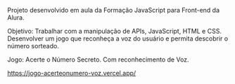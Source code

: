 Projeto desenvolvido em aula da Formação JavaScript para Front-end da Alura.


Objetivo:
Trabalhar com a manipulação de APIs, JavaScript, HTML e CSS.
Desenvolver um jogo que reconheça a voz do usuário e permita descobrir o número sorteado.


Jogo: Acerte o Número Secreto. Com reconhecimento de Voz. 

https://jogo-acerteonumero-voz.vercel.app/

